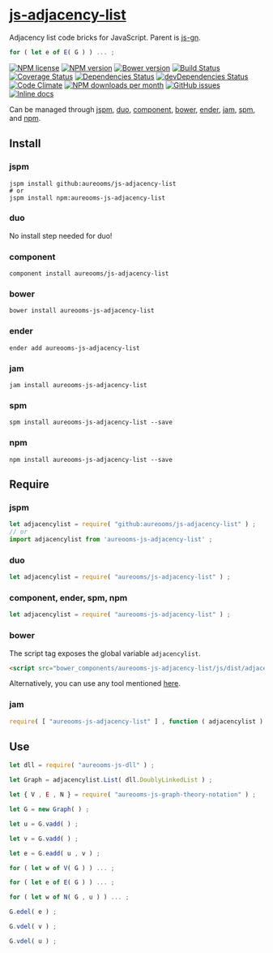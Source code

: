 [js-adjacency-list](http://aureooms.github.io/js-adjacency-list)
==

Adjacency list code bricks for JavaScript. Parent is
[js-gn](http://github.com/aureooms/js-gn).

```js
for ( let e of E( G ) ) ... ;
```

[![NPM license](http://img.shields.io/npm/l/aureooms-js-adjacency-list.svg?style=flat)](https://raw.githubusercontent.com/aureooms/js-adjacency-list/master/LICENSE)
[![NPM version](http://img.shields.io/npm/v/aureooms-js-adjacency-list.svg?style=flat)](https://www.npmjs.org/package/aureooms-js-adjacency-list)
[![Bower version](http://img.shields.io/bower/v/aureooms-js-adjacency-list.svg?style=flat)](http://bower.io/search/?q=aureooms-js-adjacency-list)
[![Build Status](http://img.shields.io/travis/aureooms/js-adjacency-list.svg?style=flat)](https://travis-ci.org/aureooms/js-adjacency-list)
[![Coverage Status](http://img.shields.io/coveralls/aureooms/js-adjacency-list.svg?style=flat)](https://coveralls.io/r/aureooms/js-adjacency-list)
[![Dependencies Status](http://img.shields.io/david/aureooms/js-adjacency-list.svg?style=flat)](https://david-dm.org/aureooms/js-adjacency-list#info=dependencies)
[![devDependencies Status](http://img.shields.io/david/dev/aureooms/js-adjacency-list.svg?style=flat)](https://david-dm.org/aureooms/js-adjacency-list#info=devDependencies)
[![Code Climate](http://img.shields.io/codeclimate/github/aureooms/js-adjacency-list.svg?style=flat)](https://codeclimate.com/github/aureooms/js-adjacency-list)
[![NPM downloads per month](http://img.shields.io/npm/dm/aureooms-js-adjacency-list.svg?style=flat)](https://www.npmjs.org/package/aureooms-js-adjacency-list)
[![GitHub issues](http://img.shields.io/github/issues/aureooms/js-adjacency-list.svg?style=flat)](https://github.com/aureooms/js-adjacency-list/issues)
[![Inline docs](http://inch-ci.org/github/aureooms/js-adjacency-list.svg?branch=master&style=shields)](http://inch-ci.org/github/aureooms/js-adjacency-list)

Can be managed through [jspm](https://github.com/jspm/jspm-cli),
[duo](https://github.com/duojs/duo),
[component](https://github.com/componentjs/component),
[bower](https://github.com/bower/bower),
[ender](https://github.com/ender-js/Ender),
[jam](https://github.com/caolan/jam),
[spm](https://github.com/spmjs/spm),
and [npm](https://github.com/npm/npm).

## Install

### jspm
```terminal
jspm install github:aureooms/js-adjacency-list
# or
jspm install npm:aureooms-js-adjacency-list
```
### duo
No install step needed for duo!

### component
```terminal
component install aureooms/js-adjacency-list
```

### bower
```terminal
bower install aureooms-js-adjacency-list
```

### ender
```terminal
ender add aureooms-js-adjacency-list
```

### jam
```terminal
jam install aureooms-js-adjacency-list
```

### spm
```terminal
spm install aureooms-js-adjacency-list --save
```

### npm
```terminal
npm install aureooms-js-adjacency-list --save
```

## Require
### jspm
```js
let adjacencylist = require( "github:aureooms/js-adjacency-list" ) ;
// or
import adjacencylist from 'aureooms-js-adjacency-list' ;
```
### duo
```js
let adjacencylist = require( "aureooms/js-adjacency-list" ) ;
```

### component, ender, spm, npm
```js
let adjacencylist = require( "aureooms-js-adjacency-list" ) ;
```

### bower
The script tag exposes the global variable `adjacencylist`.
```html
<script src="bower_components/aureooms-js-adjacency-list/js/dist/adjacency-list.min.js"></script>
```
Alternatively, you can use any tool mentioned [here](http://bower.io/docs/tools/).

### jam
```js
require( [ "aureooms-js-adjacency-list" ] , function ( adjacencylist ) { ... } ) ;
```

## Use


```js
let dll = require( "aureooms-js-dll" ) ;

let Graph = adjacencylist.List( dll.DoublyLinkedList ) ;

let { V , E , N } = require( "aureooms-js-graph-theory-notation" ) ;

let G = new Graph( ) ;

let u = G.vadd( ) ;

let v = G.vadd( ) ;

let e = G.eadd( u , v ) ;

for ( let w of V( G ) ) ... ;

for ( let e of E( G ) ) ... ;

for ( let w of N( G , u ) ) ... ;

G.edel( e ) ;

G.vdel( v ) ;

G.vdel( u ) ;
```
